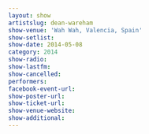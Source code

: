 ```yaml
---
layout: show
artistslug: dean-wareham
show-venue: 'Wah Wah, Valencia, Spain'
show-setlist: 
show-date: 2014-05-08
category: 2014
show-radio: 
show-lastfm: 
show-cancelled: 
performers: 
facebook-event-url: 
show-poster-url: 
show-ticket-url: 
show-venue-website: 
show-additional: 
---
```


